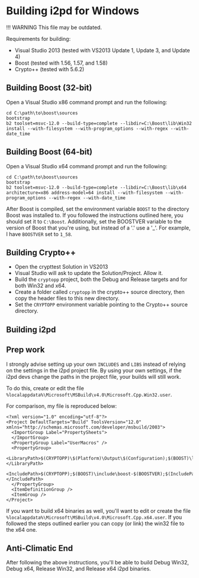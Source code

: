 Building i2pd for Windows
=========================

!!! WARNING  This file may be outdated.

Requirements for building:

* Visual Studio 2013 (tested with VS2013 Update 1, Update 3, and Update 4)
* Boost (tested with 1.56, 1.57, and 1.58)
* Crypto++ (tested with 5.6.2)


Building Boost (32-bit)
-----------------------

Open a Visual Studio x86 command prompt and run the following:

	cd C:\path\to\boost\sources
	bootstrap
	b2 toolset=msvc-12.0 --build-type=complete --libdir=C:\Boost\lib\Win32 install --with-filesystem --with-program_options --with-regex --with-date_time


Building Boost (64-bit)
-----------------------

Open a Visual Studio x64 command prompt and run the following:

	cd C:\path\to\boost\sources
	bootstrap
	b2 toolset=msvc-12.0 --build-type=complete --libdir=C:\Boost\lib\x64 architecture=x86 address-model=64 install --with-filesystem --with-program_options --with-regex --with-date_time

After Boost is compiled, set the environment variable `BOOST` to the directory
Boost was installed to. If you followed the instructions outlined here, you
should set it to `C:\Boost`. Additionally, set the BOOSTVER variable to the
version of Boost that you're using, but instead of a '.' use a '_'. For
example, I have `BOOSTVER` set to `1_58`.

Building Crypto++
-----------------

* Open the crypttest Solution in VS2013
* Visual Studio will ask to update the Solution/Project. Allow it.
* Build the `cryptopp` project, both the Debug and Release targets and for both
  Win32 and x64.
* Create a folder called `cryptopp` in the crypto++ source directory, then copy
  the header files to this new directory.
* Set the `CRYPTOPP` environment variable pointing to the Crypto++ source directory.


Building i2pd
-------------

## Prep work ##

I strongly advise setting up your own `INCLUDES` and `LIBS` instead of relying
on the settings in the i2pd project file. By using your own settings, if the
i2pd devs change the paths in the project file, your builds will still work.

To do this, create or edit the file
`%localappdata%\Microsoft\MSBuild\v4.0\Microsoft.Cpp.Win32.user`.

For comparison, my file is reproduced below:

	<?xml version="1.0" encoding="utf-8"?>
	<Project DefaultTargets="Build" ToolsVersion="12.0" xmlns="http://schemas.microsoft.com/developer/msbuild/2003">
	  <ImportGroup Label="PropertySheets">
	  </ImportGroup>
	  <PropertyGroup Label="UserMacros" />
	  <PropertyGroup>
	    <LibraryPath>$(CRYPTOPP)\$(Platform)\Output\$(Configuration);$(BOOST)\lib\$(Platform);$(LibraryPath)</LibraryPath>
	    <IncludePath>$(CRYPTOPP);$(BOOST)\include\boost-$(BOOSTVER);$(IncludePath)</IncludePath>
	  </PropertyGroup>
	  <ItemDefinitionGroup />
	  <ItemGroup />
	</Project>


If you want to build x64 binaries as well, you'll want to edit or create the
file `%localappdata%\Microsoft\MSBuild\v4.0\Microsoft.Cpp.x64.user`. If you
followed the steps outlined earlier you can copy (or link) the win32 file to
the x64 one.

## Anti-Climatic End ##

After following the above instructions, you'll be able to build Debug Win32,
Debug x64, Release Win32, and Release x64 i2pd binaries.
